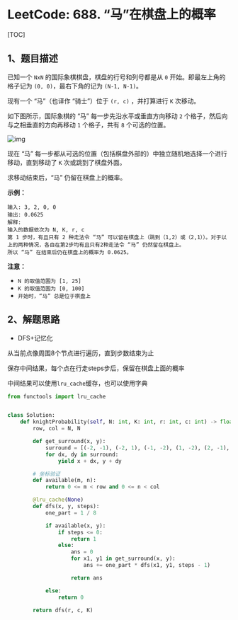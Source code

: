 # LeetCode: 688. “马”在棋盘上的概率

[TOC]

## 1、题目描述

已知一个 `NxN` 的国际象棋棋盘，棋盘的行号和列号都是从 `0` 开始。即最左上角的格子记为 `(0, 0)`，最右下角的记为 `(N-1, N-1)`。 

现有一个 “马”（也译作 “骑士”）位于 `(r, c)` ，并打算进行 `K` 次移动。 

如下图所示，国际象棋的 “马” 每一步先沿水平或垂直方向移动 `2` 个格子，然后向与之相垂直的方向再移动 `1` 个格子，共有 `8` 个可选的位置。

![img](http://markdown-images-1251766755.cos.ap-beijing.myqcloud.com/notebook/2019-10-11-013532.png)

 

现在 “马” 每一步都从可选的位置（包括棋盘外部的）中独立随机地选择一个进行移动，直到移动了 `K` 次或跳到了棋盘外面。

求移动结束后，“马” 仍留在棋盘上的概率。

 

**示例：**

```
输入: 3, 2, 0, 0
输出: 0.0625
解释: 
输入的数据依次为 N, K, r, c
第 1 步时，有且只有 2 种走法令 “马” 可以留在棋盘上（跳到（1,2）或（2,1））。对于以上的两种情况，各自在第2步均有且只有2种走法令 “马” 仍然留在棋盘上。
所以 “马” 在结束后仍在棋盘上的概率为 0.0625。
```

**注意：**

-   `N 的取值范围为 [1, 25]`
-   `K 的取值范围为 [0, 100]`
-   `开始时，“马” 总是位于棋盘上`



## 2、解题思路

-   DFS+记忆化

从当前点像周围8个节点进行遍历，直到步数结束为止

保存中间结果，每个点在行走steps步后，保留在棋盘上面的概率

中间结果可以使用`lru_cache`缓存，也可以使用字典

```python
from functools import lru_cache


class Solution:
    def knightProbability(self, N: int, K: int, r: int, c: int) -> float:
        row, col = N, N

        def get_surround(x, y):
            surround = [(-2, -1), (-2, 1), (-1, -2), (1, -2), (2, -1), (2, 1), (-1, 2), (1, 2)]
            for dx, dy in surround:
                yield x + dx, y + dy

        # 坐标验证
        def available(m, n):
            return 0 <= m < row and 0 <= n < col

        @lru_cache(None)
        def dfs(x, y, steps):
            one_part = 1 / 8

            if available(x, y):
                if steps <= 0:
                    return 1
                else:
                    ans = 0
                    for x1, y1 in get_surround(x, y):
                        ans += one_part * dfs(x1, y1, steps - 1)

                    return ans

            else:
                return 0

        return dfs(r, c, K)
```

